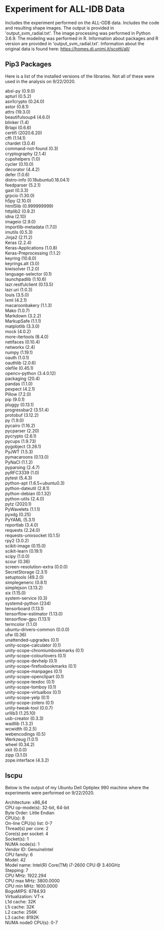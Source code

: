 # Experiment for ALL-IDB Data
Includes the experiment performed on the ALL-ODB data.  Includes the code and resulting shape images.  The output is provided in 'output_svm_radial.txt'.  The image processing was performed in Python 3.6.9.  The modeling was performed in R. Information about packages and R version are provided in 'output_svm_radial.txt'.  Information about the original data is found here: https://homes.di.unimi.it/scotti/all/

## Pip3 Packages

Here is a list of the installed versions of the libraries.  Not all of these were used in the analysis on 9/22/2020. 

absl-py (0.9.0) <br />
apturl (0.5.2) <br />
asn1crypto (0.24.0) <br />
astor (0.8.1) <br />
attrs (19.3.0) <br />
beautifulsoup4 (4.6.0) <br />
blinker (1.4) <br />
Brlapi (0.6.6) <br />
certifi (2020.6.20) <br />
cffi (1.14.1) <br />
chardet (3.0.4) <br />
command-not-found (0.3) <br />
cryptography (2.1.4) <br />
cupshelpers (1.0) <br />
cycler (0.10.0) <br />
decorator (4.4.2) <br />
defer (1.0.6) <br />
distro-info (0.18ubuntu0.18.04.1) <br />
feedparser (5.2.1) <br />
gast (0.3.3) <br />
grpcio (1.30.0) <br />
h5py (2.10.0) <br />
html5lib (0.999999999) <br />
httplib2 (0.9.2) <br />
idna (2.10) <br />
imageio (2.9.0) <br />
importlib-metadata (1.7.0) <br />
imutils (0.5.3) <br />
Jinja2 (2.11.2) <br />
Keras (2.2.4) <br />
Keras-Applications (1.0.8) <br />
Keras-Preprocessing (1.1.2) <br />
keyring (10.6.0) <br />
keyrings.alt (3.0) <br />
kiwisolver (1.2.0) <br />
language-selector (0.1) <br />
launchpadlib (1.10.6) <br />
lazr.restfulclient (0.13.5) <br />
lazr.uri (1.0.3) <br />
louis (3.5.0) <br />
lxml (4.2.1) <br />
macaroonbakery (1.1.3) <br />
Mako (1.0.7) <br />
Markdown (3.2.2) <br />
MarkupSafe (1.1.1) <br />
matplotlib (3.3.0) <br />
mock (4.0.2) <br />
more-itertools (8.4.0) <br />
netifaces (0.10.4) <br />
networkx (2.4) <br />
numpy (1.19.1) <br />
oauth (1.0.1) <br />
oauthlib (2.0.6) <br />
olefile (0.45.1) <br />
opencv-python (3.4.0.12) <br />
packaging (20.4) <br />
pandas (1.1.0) <br />
pexpect (4.2.1) <br />
Pillow (7.2.0) <br />
pip (9.0.1) <br />
pluggy (0.13.1) <br />
progressbar2 (3.51.4) <br />
protobuf (3.12.2) <br />
py (1.9.0) <br />
pycairo (1.16.2) <br />
pycparser (2.20) <br />
pycrypto (2.6.1) <br />
pycups (1.9.73) <br />
pygobject (3.26.1) <br />
PyJWT (1.5.3) <br />
pymacaroons (0.13.0) <br />
PyNaCl (1.1.2) <br />
pyparsing (2.4.7) <br />
pyRFC3339 (1.0) <br />
pytest (5.4.3) <br />
python-apt (1.6.5+ubuntu0.3) <br />
python-dateutil (2.8.1) <br />
python-debian (0.1.32) <br />
python-utils (2.4.0) <br />
pytz (2020.1) <br />
PyWavelets (1.1.1) <br />
pyxdg (0.25) <br />
PyYAML (5.3.1) <br />
reportlab (3.4.0) <br />
requests (2.24.0) <br />
requests-unixsocket (0.1.5) <br />
rpy2 (3.0.2) <br />
scikit-image (0.15.0) <br />
scikit-learn (0.19.1) <br />
scipy (1.0.0) <br />
scour (0.36) <br />
screen-resolution-extra (0.0.0) <br />
SecretStorage (2.3.1) <br />
setuptools (49.2.0) <br />
simplegeneric (0.8.1) <br />
simplejson (3.13.2) <br />
six (1.15.0) <br />
system-service (0.3) <br />
systemd-python (234) <br />
tensorboard (1.13.1) <br />
tensorflow-estimator (1.13.0) <br />
tensorflow-gpu (1.13.1) <br />
termcolor (1.1.0) <br />
ubuntu-drivers-common (0.0.0) <br />
ufw (0.36) <br />
unattended-upgrades (0.1) <br />
unity-scope-calculator (0.1) <br />
unity-scope-chromiumbookmarks (0.1) <br />
unity-scope-colourlovers (0.1) <br />
unity-scope-devhelp (0.1) <br />
unity-scope-firefoxbookmarks (0.1) <br />
unity-scope-manpages (0.1) <br />
unity-scope-openclipart (0.1) <br />
unity-scope-texdoc (0.1) <br />
unity-scope-tomboy (0.1) <br />
unity-scope-virtualbox (0.1) <br />
unity-scope-yelp (0.1) <br />
unity-scope-zotero (0.1) <br />
unity-tweak-tool (0.0.7) <br />
urllib3 (1.25.10) <br />
usb-creator (0.3.3) <br />
wadllib (1.3.2) <br />
wcwidth (0.2.5) <br />
webencodings (0.5) <br />
Werkzeug (1.0.1) <br />
wheel (0.34.2) <br />
xkit (0.0.0) <br />
zipp (3.1.0) <br />
zope.interface (4.3.2) <br />

## lscpu

Below is the output of my Ubuntu Dell Optiplex 990 machine where the experiments were performed on 9/22/2020.  

Architecture:        x86_64 <br />
CPU op-mode(s):      32-bit, 64-bit <br />
Byte Order:          Little Endian <br />
CPU(s):              8 <br />
On-line CPU(s) list: 0-7 <br />
Thread(s) per core:  2 <br />
Core(s) per socket:  4 <br />
Socket(s):           1 <br />
NUMA node(s):        1 <br />
Vendor ID:           GenuineIntel <br />
CPU family:          6 <br />
Model:               42 <br />
Model name:          Intel(R) Core(TM) i7-2600 CPU @ 3.40GHz <br />
Stepping:            7 <br />
CPU MHz:             1922.294 <br />
CPU max MHz:         3800.0000 <br />
CPU min MHz:         1600.0000 <br />
BogoMIPS:            6784.93 <br />
Virtualization:      VT-x <br />
L1d cache:           32K <br />
L1i cache:           32K <br />
L2 cache:            256K <br />
L3 cache:            8192K <br />
NUMA node0 CPU(s):   0-7 <br />

